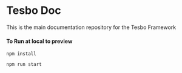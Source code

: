 # Tesbo Doc

This is the main documentation repository for the Tesbo Framework


#### To Run at local to preview 

```npm install```

```npm run start```


